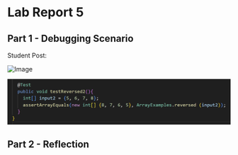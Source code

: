 # Lab Report 5

## Part 1 - Debugging Scenario
Student Post:

![Image]()

![Image](labreport5pic2.png)





## Part 2 - Reflection
